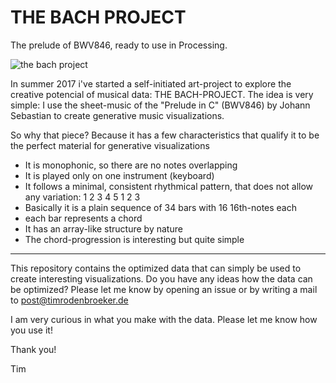 # THE BACH PROJECT
The prelude of BWV846, ready to use in Processing.

![the bach project](floppy.jpg "the bach project")

In summer 2017 i've started a self-initiated art-project to explore the creative potencial of musical data: THE BACH-PROJECT. The idea is very simple: I use the sheet-music of the "Prelude in C" (BWV846) by Johann Sebastian to create generative music visualizations.

So why that piece? Because it has a few characteristics that qualify it to be the perfect material for generative visualizations

+ It is monophonic, so there are no notes overlapping
+ It is played only on one instrument (keyboard)
+ It follows a minimal, consistent rhythmical pattern, that does not allow any variation: 1 2 3 4 5 1 2 3  
+ Basically it is a plain sequence of 34 bars with 16 16th-notes each
+ each bar represents a chord
+ It has an array-like structure by nature
+ The chord-progression is interesting but quite simple

---

This repository contains the optimized data that can simply be used to create interesting visualizations. Do you have any ideas how the data can be optimized? Please let me know by opening an issue or by writing a mail to post@timrodenbroeker.de

I am very curious in what you make with the data. Please let me know how you use it!

Thank you!

Tim 
